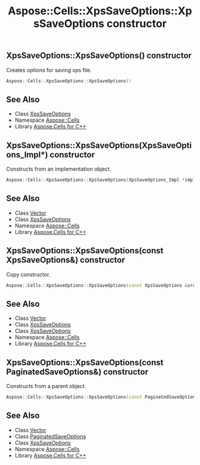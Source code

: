 ﻿---
title: Aspose::Cells::XpsSaveOptions::XpsSaveOptions constructor
linktitle: XpsSaveOptions
second_title: Aspose.Cells for C++ API Reference
description: 'Aspose::Cells::XpsSaveOptions::XpsSaveOptions constructor. Creates options for saving xps file in C++.'
type: docs
weight: 100
url: /cpp/aspose.cells/xpssaveoptions/xpssaveoptions/
---
## XpsSaveOptions::XpsSaveOptions() constructor


Creates options for saving xps file.

```cpp
Aspose::Cells::XpsSaveOptions::XpsSaveOptions()
```

## See Also

* Class [XpsSaveOptions](../)
* Namespace [Aspose::Cells](../../)
* Library [Aspose.Cells for C++](../../../)
## XpsSaveOptions::XpsSaveOptions(XpsSaveOptions_Impl*) constructor


Constructs from an implementation object.

```cpp
Aspose::Cells::XpsSaveOptions::XpsSaveOptions(XpsSaveOptions_Impl *impl)
```

## See Also

* Class [Vector](../../vector/)
* Class [XpsSaveOptions](../)
* Namespace [Aspose::Cells](../../)
* Library [Aspose.Cells for C++](../../../)
## XpsSaveOptions::XpsSaveOptions(const XpsSaveOptions\&) constructor


Copy constructor.

```cpp
Aspose::Cells::XpsSaveOptions::XpsSaveOptions(const XpsSaveOptions &src)
```

## See Also

* Class [Vector](../../vector/)
* Class [XpsSaveOptions](../)
* Class [XpsSaveOptions](../)
* Namespace [Aspose::Cells](../../)
* Library [Aspose.Cells for C++](../../../)
## XpsSaveOptions::XpsSaveOptions(const PaginatedSaveOptions\&) constructor


Constructs from a parent object.

```cpp
Aspose::Cells::XpsSaveOptions::XpsSaveOptions(const PaginatedSaveOptions &src)
```

## See Also

* Class [Vector](../../vector/)
* Class [PaginatedSaveOptions](../../paginatedsaveoptions/)
* Class [XpsSaveOptions](../)
* Namespace [Aspose::Cells](../../)
* Library [Aspose.Cells for C++](../../../)
